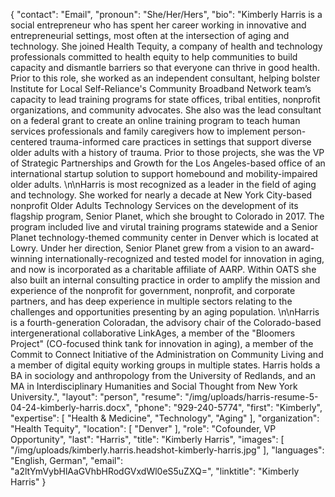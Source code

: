 {
  "contact": "Email",
  "pronoun": "She/Her/Hers",
  "bio": "Kimberly Harris is a social entrepreneur who has spent her career working in innovative and entrepreneurial settings, most often at the intersection of aging and technology. She joined Health Tequity, a company of health and technology professionals committed to health equity to help communities to build capacity and dismantle barriers so that everyone can thrive in good health. Prior to this role, she worked as an independent consultant, helping bolster Institute for Local Self-Reliance's Community Broadband Network team’s capacity to lead training programs for state offices, tribal entities, nonprofit organizations, and community advocates. She also was the lead consultant on a federal grant to create an online training program to teach human services professionals and family caregivers how to implement person-centered trauma-informed care practices in settings that support diverse older adults with a history of trauma. Prior to those projects, she was the VP of Strategic Partnerships and Growth for the Los Angeles-based office of an international startup solution to support homebound and mobility-impaired older adults. \n\nHarris is most recognized as a leader in the field of aging and technology. She worked for nearly a decade at New York City-based nonprofit Older Adults Technology Services on the development of its flagship program, Senior Planet, which she brought to Colorado in 2017. The program included live and virutal training programs statewide and a Senior Planet technology-themed community center in Denver which is located at Lowry.  Under her direction, Senior Planet grew from a vision to an award-winning internationally-recognized and tested model for innovation in aging, and now is incorporated as a charitable affiliate of AARP. Within OATS she also built an internal consulting practice in order to amplify the mission and experience of the nonprofit for government, nonprofit, and corporate partners, and has deep experience in multiple sectors relating to the challenges and opportunities presenting by an aging population. \n\nHarris is a fourth-generation Coloradan, the advisory chair of the Colorado-based intergenerational collaborative LinkAges, a member of the \"Bloomers Project\" (CO-focused think tank for innovation in aging), a member of the Commit to Connect Initiative of the Administration on Community Living and a member of digital equity working groups in multiple states. Harris holds a BA in sociology and anthropology from the University of Redlands, and an MA in Interdisciplinary Humanities and Social Thought from New York University.",
  "layout": "person",
  "resume": "/img/uploads/harris-resume-5-04-24-kimberly-harris.docx",
  "phone": "929-240-5774",
  "first": "Kimberly",
  "expertise": [
    "Health & Medicine",
    "Technology",
    "Aging"
  ],
  "organization": "Health Tequity",
  "location": [
    "Denver"
  ],
  "role": "Cofounder, VP Opportunity",
  "last": "Harris",
  "title": "Kimberly Harris",
  "images": [
    "/img/uploads/kimberly.harris.headshot-kimberly-harris.jpg"
  ],
  "languages": "English, German",
  "email": "a2ltYmVybHlAaGVhbHRodGVxdWl0eS5uZXQ=",
  "linktitle": "Kimberly Harris"
}
